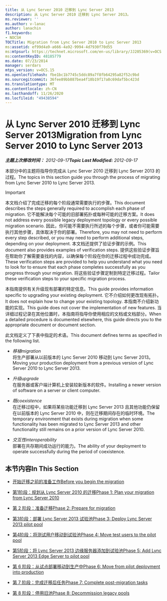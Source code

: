 ```yaml
---
title: 从 Lync Server 2010 迁移到 Lync Server 2013
description: 从 Lync Server 2010 迁移到 Lync Server 2013。
ms.reviewer: ''
ms.author: v-lanac
author: lanachin
f1.keywords:
- NOCSH
TOCTitle: Migration from Lync Server 2010 to Lync Server 2013
ms:assetid: ef99d4a9-a666-4a92-9994-4d7930f70d55
ms:mtpsurl: https://technet.microsoft.com/en-us/library/JJ205369(v=OCS.15)
ms:contentKeyID: 48185779
ms.date: 07/23/2014
manager: serdars
mtps_version: v=OCS.15
ms.openlocfilehash: fbe1bc1b7745c5ddc89a7f8fb64295a82f52c9bd
ms.sourcegitcommit: 36fee89bb887bea4f18b19f17a8c69daf5bc423d
ms.translationtype: MT
ms.contentlocale: zh-CN
ms.lasthandoff: 11/26/2020
ms.locfileid: "49438594"
---
```

# <a name="migration-from-lync-server-2010-to-lync-server-2013"></a><span data-ttu-id="67c42-103">从 Lync Server 2010 迁移到 Lync Server 2013</span><span class="sxs-lookup"><span data-stu-id="67c42-103">Migration from Lync Server 2010 to Lync Server 2013</span></span>

<div data-xmlns="http://www.w3.org/1999/xhtml">

<div class="topic" data-xmlns="http://www.w3.org/1999/xhtml" data-msxsl="urn:schemas-microsoft-com:xslt" data-cs="https://msdn.microsoft.com/">

<div data-asp="https://msdn2.microsoft.com/asp">



</div>

<div id="mainSection">

<div id="mainBody"><span data-ttu-id="67c42-104">

<span> </span></span><span class="sxs-lookup"><span data-stu-id="67c42-104">

<span> </span></span></span>

<span data-ttu-id="67c42-105">_**主题上次修改时间：** 2012-09-17_</span><span class="sxs-lookup"><span data-stu-id="67c42-105">_**Topic Last Modified:** 2012-09-17_</span></span>

<span data-ttu-id="67c42-106">本部分中的主题将指导你完成从 Lync Server 2010 迁移到 Lync Server 2013 的过程。</span><span class="sxs-lookup"><span data-stu-id="67c42-106">The topics in this section guide you through the process of migrating from Lync Server 2010 to Lync Server 2013.</span></span>

<div>


> [!IMPORTANT]  
> <span data-ttu-id="67c42-107">本文档介绍了完成迁移的每个阶段通常需要执行的步骤。</span><span class="sxs-lookup"><span data-stu-id="67c42-107">This document describes the steps generally required to accomplish each phase of migration.</span></span> <span data-ttu-id="67c42-108">它不能解决每个可能的旧部署拓扑或每种可能的迁移方案。</span><span class="sxs-lookup"><span data-stu-id="67c42-108">It does not address every possible legacy deployment topology or every possible migration scenario.</span></span> <span data-ttu-id="67c42-109">因此，你可能不需要执行所述的每个步骤，或者你可能需要执行其他步骤，具体取决于你的部署。</span><span class="sxs-lookup"><span data-stu-id="67c42-109">Therefore, you may not need to perform every step described, or you may need to perform additional steps, depending on your deployment.</span></span> <span data-ttu-id="67c42-110">本文档还提供了验证步骤的示例。</span><span class="sxs-lookup"><span data-stu-id="67c42-110">This document also provides examples of verification steps.</span></span> <span data-ttu-id="67c42-111">提供这些验证步骤旨在帮助你了解需要查找的内容，以确保每个阶段在你的迁移过程中成功完成。</span><span class="sxs-lookup"><span data-stu-id="67c42-111">These verification steps are provided to help you understand what you need to look for to ensure that each phase completes successfully as you progress through your migration.</span></span> <span data-ttu-id="67c42-112">将这些验证步骤定制到特定迁移过程。</span><span class="sxs-lookup"><span data-stu-id="67c42-112">Tailor these verification steps to your specific migration process.</span></span>



</div>

<span data-ttu-id="67c42-113">本指南提供有关升级现有部署的特定信息。</span><span class="sxs-lookup"><span data-stu-id="67c42-113">This guide provides information specific to upgrading your existing deployment.</span></span> <span data-ttu-id="67c42-114">它不介绍如何更改现有拓扑。</span><span class="sxs-lookup"><span data-stu-id="67c42-114">It does not explain how to change your existing topology.</span></span> <span data-ttu-id="67c42-115">本指南不介绍新功能的实现。</span><span class="sxs-lookup"><span data-stu-id="67c42-115">This guide does not cover the implementation of new features.</span></span> <span data-ttu-id="67c42-116">当详细过程记录在其他位置时，本指南将指导你使用相应的文档或文档部分。</span><span class="sxs-lookup"><span data-stu-id="67c42-116">When a detailed procedure is documented elsewhere, this guide directs you to the appropriate document or document section.</span></span>

<span data-ttu-id="67c42-117">此文档定义了下表中指定的术语。</span><span class="sxs-lookup"><span data-stu-id="67c42-117">This document defines terms as specified in the following list.</span></span>

  - <span data-ttu-id="67c42-118">*移植*</span><span class="sxs-lookup"><span data-stu-id="67c42-118">*migration*</span></span>  
    <span data-ttu-id="67c42-119">将生产部署从以前版本的 Lync Server 2010 移动到 Lync Server 2013。</span><span class="sxs-lookup"><span data-stu-id="67c42-119">Moving your production deployment from a previous version of Lync Server 2010 to Lync Server 2013.</span></span>

<!-- end list -->

  - <span data-ttu-id="67c42-120">*升级*</span><span class="sxs-lookup"><span data-stu-id="67c42-120">*upgrade*</span></span>  
    <span data-ttu-id="67c42-121">在服务器或客户端计算机上安装较新版本的软件。</span><span class="sxs-lookup"><span data-stu-id="67c42-121">Installing a newer version of software on a server or client computer.</span></span>

<!-- end list -->

  - <span data-ttu-id="67c42-122">*既*</span><span class="sxs-lookup"><span data-stu-id="67c42-122">*coexistence*</span></span>  
    <span data-ttu-id="67c42-123">在迁移过程中，如果将某些功能迁移到 Lync Server 2013 且其他功能仍保留在以前版本的 Lync Server 2010 中，则在迁移期间存在的临时环境。</span><span class="sxs-lookup"><span data-stu-id="67c42-123">The temporary environment that exists during migration when some functionality has been migrated to Lync Server 2013 and other functionality still remains on a prior version of Lync Server 2010.</span></span>

<!-- end list -->

  - <span data-ttu-id="67c42-124">*交互性*</span><span class="sxs-lookup"><span data-stu-id="67c42-124">*interoperability*</span></span>  
    <span data-ttu-id="67c42-125">部署在共存期间成功运行的能力。</span><span class="sxs-lookup"><span data-stu-id="67c42-125">The ability of your deployment to operate successfully during the period of coexistence.</span></span>

<div>

## <a name="in-this-section"></a><span data-ttu-id="67c42-126">本节内容</span><span class="sxs-lookup"><span data-stu-id="67c42-126">In This Section</span></span>

  - [<span data-ttu-id="67c42-127">开始迁移之前的准备工作</span><span class="sxs-lookup"><span data-stu-id="67c42-127">Before you begin the migration</span></span>](before-you-begin-the-migration.md)

  - [<span data-ttu-id="67c42-128">第1阶段：规划从 Lync Server 2010 的迁移</span><span class="sxs-lookup"><span data-stu-id="67c42-128">Phase 1: Plan your migration from Lync Server 2010</span></span>](phase-1-plan-your-migration-from-lync-server-2010.md)

  - [<span data-ttu-id="67c42-129">第 2 阶段：准备迁移</span><span class="sxs-lookup"><span data-stu-id="67c42-129">Phase 2: Prepare for migration</span></span>](phase-2-prepare-for-migration.md)

  - [<span data-ttu-id="67c42-130">第3阶段：部署 Lync Server 2013 试验池</span><span class="sxs-lookup"><span data-stu-id="67c42-130">Phase 3: Deploy Lync Server 2013 pilot pool</span></span>](phase-3-deploy-lync-server-2013-pilot-pool.md)

  - [<span data-ttu-id="67c42-131">第4阶段：将测试用户移动到试验池</span><span class="sxs-lookup"><span data-stu-id="67c42-131">Phase 4: Move test users to the pilot pool</span></span>](phase-4-move-test-users-to-the-pilot-pool.md)

  - [<span data-ttu-id="67c42-132">第5阶段：将 Lync Server 2013 边缘服务器添加到试验池</span><span class="sxs-lookup"><span data-stu-id="67c42-132">Phase 5: Add Lync Server 2013 Edge Server to pilot pool</span></span>](phase-5-add-lync-server-2013-edge-server-to-pilot-pool.md)

  - [<span data-ttu-id="67c42-133">第 6 阶段：从试点部署移动到生产中</span><span class="sxs-lookup"><span data-stu-id="67c42-133">Phase 6: Move from pilot deployment into production</span></span>](phase-6-move-from-pilot-deployment-into-production.md)

  - [<span data-ttu-id="67c42-134">第 7 阶段：完成迁移后任务</span><span class="sxs-lookup"><span data-stu-id="67c42-134">Phase 7: Complete post-migration tasks</span></span>](phase-7-complete-post-migration-tasks.md)

  - [<span data-ttu-id="67c42-135">第 8 阶段：停用旧池</span><span class="sxs-lookup"><span data-stu-id="67c42-135">Phase 8: Decommission legacy pools</span></span>](phase-8-decommission-legacy-pools.md)

<span data-ttu-id="67c42-136"></div>

</div>

<span> </span>

</div>

</div>

</span><span class="sxs-lookup"><span data-stu-id="67c42-136"></div>

</div>

<span> </span>

</div>

</div>

</span></span></div>

